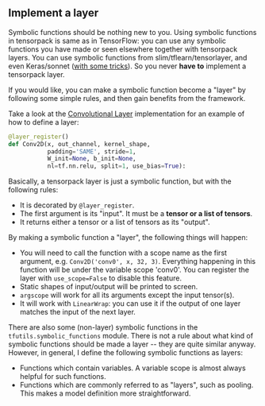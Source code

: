 
## Implement a layer

Symbolic functions should be nothing new to you.
Using symbolic functions in tensorpack is same as in TensorFlow: you can use any symbolic functions you have
made or seen elsewhere together with tensorpack layers.
You can use symbolic functions from slim/tflearn/tensorlayer, and even Keras/sonnet ([with some tricks](../../examples/mnist-keras.py)).
So you never **have to** implement a tensorpack layer.

If you would like, you can make a symbolic function become a "layer" by following some simple rules, and then gain benefits from the framework.

Take a look at the [Convolutional Layer](../../tensorpack/models/conv2d.py#L14) implementation for an example of how to define a layer:

```python
@layer_register()
def Conv2D(x, out_channel, kernel_shape,
           padding='SAME', stride=1,
           W_init=None, b_init=None,
           nl=tf.nn.relu, split=1, use_bias=True):
```

Basically, a tensorpack layer is just a symbolic function, but with the following rules:

+ It is decorated by `@layer_register`.
+ The first argument is its "input". It must be a **tensor or a list of tensors**.
+ It returns either a tensor or a list of tensors as its "output".


By making a symbolic function a "layer", the following things will happen:
+ You will need to call the function with a scope name as the first argument, e.g. `Conv2D('conv0', x, 32, 3)`.
	Everything happening in this function will be under the variable scope 'conv0'.
	You can register the layer with `use_scope=False` to disable this feature.
+ Static shapes of input/output will be printed to screen.
+ `argscope` will work for all its arguments except the input tensor(s).
+ It will work with `LinearWrap`: you can use it if the output of one layer matches the input of the next layer.

There are also some (non-layer) symbolic functions in the `tfutils.symbolic_functions` module.
There is not a rule about what kind of symbolic functions should be made a layer -- they are quite
similar anyway. However, in general, I define the following symbolic functions as layers:
+ Functions which contain variables. A variable scope is almost always helpful for such functions.
+ Functions which are commonly referred to as "layers", such as pooling. This makes a model
	definition more straightforward.


